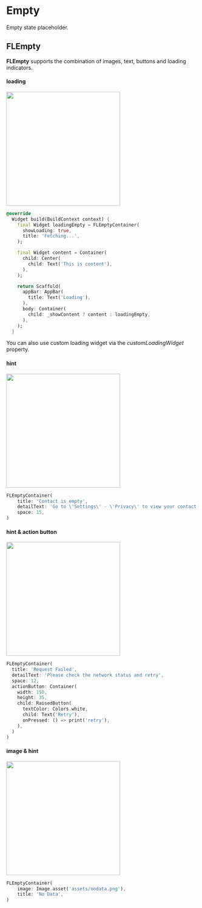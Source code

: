 # Empty

Empty state placeholder.

## FLEmpty

**FLEmpty** supports the combination of images, text, buttons and loading indicators.

#### loading

<p align="left">
    <img width="300" src="http://abtfun.oss-cn-beijing.aliyuncs.com/img/2019-12-13-loading_empty.gif" />
</p>

```dart
@override
  Widget build(BuildContext context) {
    final Widget loadingEmpty = FLEmptyContainer(
      showLoading: true,
      title: 'Fetching...',
    );

    final Widget content = Container(
      child: Center(
        child: Text('This is content'),
      ),
    );

    return Scaffold(
      appBar: AppBar(
        title: Text('Loading'),
      ),
      body: Container(
        child: _showContent ? content : loadingEmpty,
      ),
    );
  }
```

You can also use custom loading widget via the *customLoadingWidget* property.

#### hint

<p align="left">
    <img width="300" src="http://abtfun.oss-cn-beijing.aliyuncs.com/img/2019-12-13-Simulator%20Screen%20Shot%20-%20iPhone%2011%20Pro%20Max%20-%202019-12-13%20at%2013.57.03-1.png" />
</p>

```dart
FLEmptyContainer(
    title: 'Contact is empty',
    detailText: 'Go to \'Settings\' - \'Privacy\' to view your contact permissions settings',
    space: 15,
)
```

#### hint & action button

<p align="left">
    <img width="300" src="http://abtfun.oss-cn-beijing.aliyuncs.com/img/2019-12-13-Simulator%20Screen%20Shot%20-%20iPhone%2011%20Pro%20Max%20-%202019-12-13%20at%2014.02.17.png" />
</p>

```dart
FLEmptyContainer(
  title: 'Request Failed',
  detailText: 'Please check the network status and retry',
  space: 12,
  actionButton: Container(
    width: 150,
    height: 35,
    child: RaisedButton(
      textColor: Colors.white,
      child: Text('Retry'),
      onPressed: () => print('retry'),
    ),
  )
)
```

#### image & hint

<p align="left">
    <img width="300" src="http://abtfun.oss-cn-beijing.aliyuncs.com/img/2019-12-13-Simulator%20Screen%20Shot%20-%20iPhone%2011%20Pro%20Max%20-%202019-12-13%20at%2014.11.40.png" />
</p>

```dart
FLEmptyContainer(
    image: Image.asset('assets/nodata.png'),
    title: 'No Data',
)
```






